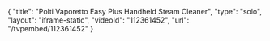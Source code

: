 {
    "title": "Polti Vaporetto Easy Plus Handheld Steam Cleaner",
    "type": "solo",
    "layout": "iframe-static",
    "videoId": "112361452",
    "url": "\/tvpembed\/112361452"
}